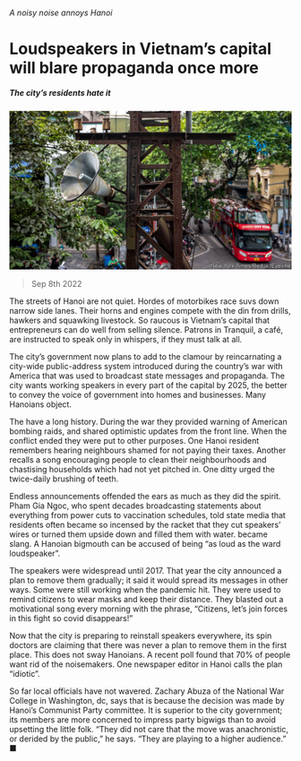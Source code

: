 ###### A noisy noise annoys Hanoi

# Loudspeakers in Vietnam’s capital will blare propaganda once more 

##### The city’s residents hate it 

![image](images/20220910_ASP502.jpg) 

> Sep 8th 2022 

The streets of Hanoi are not quiet. Hordes of motorbikes race suvs down narrow side lanes. Their horns and engines compete with the din from drills, hawkers and squawking livestock. So raucous is Vietnam’s capital that entrepreneurs can do well from selling silence. Patrons in Tranquil, a café, are instructed to speak only in whispers, if they must talk at all.

The city’s government now plans to add to the clamour by reincarnating  a city-wide public-address system introduced during the country’s war with America that was used to broadcast state messages and propaganda. The city wants working speakers in every part of the capital by 2025, the better to convey the voice of government into homes and businesses. Many Hanoians object. 

The  have a long history. During the war they provided warning of American bombing raids, and shared optimistic updates from the front line. When the conflict ended they were put to other purposes. One Hanoi resident remembers hearing neighbours shamed for not paying their taxes. Another recalls a song encouraging people to clean their neighbourhoods and chastising households which had not yet pitched in. One ditty urged the twice-daily brushing of teeth. 

Endless announcements offended the ears as much as they did the spirit. Pham Gia Ngoc, who spent decades broadcasting statements about everything from power cuts to vaccination schedules, told state media that residents often became so incensed by the racket that they cut speakers’ wires or turned them upside down and filled them with water.  became slang. A Hanoian bigmouth can be accused of being “as loud as the ward loudspeaker”.

The speakers were widespread until 2017. That year the city announced a plan to remove them gradually; it said it would spread its messages in other ways. Some were still working when the pandemic hit. They were used to remind citizens to wear masks and keep their distance. They blasted out a motivational song every morning with the phrase, “Citizens, let’s join forces in this fight so covid disappears!”

Now that the city is preparing to reinstall speakers everywhere, its spin doctors are claiming that there was never a plan to remove them in the first place. This does not sway Hanoians. A recent poll found that 70% of people want rid of the noisemakers. One newspaper editor in Hanoi calls the plan “idiotic”.

So far local officials have not wavered. Zachary Abuza of the National War College in Washington, dc, says that is because the decision was made by Hanoi’s Communist Party committee. It is superior to the city government; its members are more concerned to impress party bigwigs than to avoid upsetting the little folk. “They did not care that the move was anachronistic, or derided by the public,” he says. “They are playing to a higher audience.” ■

